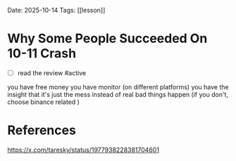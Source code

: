 Date: 2025-10-14
Tags: [[lesson]]

# Why Some People Succeeded On 10-11 Crash

- [ ] read the review #active 

you have free money
you have monitor (on different platforms)
you have the insight that it's just the mess instead of real bad things happen (if you don't, choose binance related )



# References
https://x.com/taresky/status/1977938228381704601